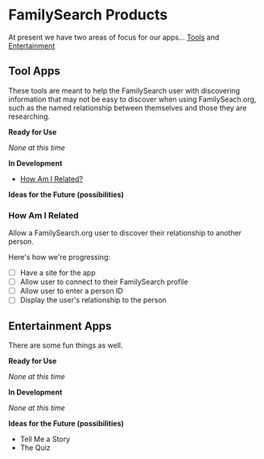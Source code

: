 # FamilySearch Products

At present we have two areas of focus for our apps... [Tools](#Tool-Apps) and [Entertainment](#Entertainment-Apps)

## Tool Apps

These tools are meant to help the FamilySearch user with discovering information that may not be easy to discover when using FamilySeach.org, such as the named relationship between themselves and those they are researching.

**Ready for Use**

*None at this time*

**In Development**

* [How Am I Related?](#how-am-i-related)

**Ideas for the Future (possibilities)**

### How Am I Related
Allow a FamilySearch.org user to discover their relationship to another person.

Here's how we're progressing:
- [ ] Have a site for the app
- [ ] Allow user to connect to their FamilySearch profile
- [ ] Allow user to enter a person ID
- [ ] Display the user's relationship to the person

## Entertainment Apps
There are some fun things as well.

**Ready for Use**

*None at this time*

**In Development**

*None at this time*

**Ideas for the Future (possibilities)**

* Tell Me a Story
* The Quiz
